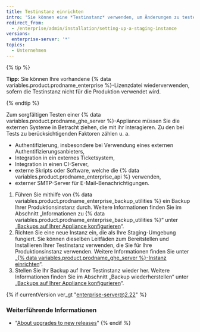 ```yaml
---
title: Testinstanz einrichten
intro: 'Sie können eine *Testinstanz* verwenden, um Änderungen zu testen, bevor sie auf {% data variables.product.product_location %} angewendet werden. So können Sie eine Testinstanz beispielsweise verwenden, um neue {% data variables.product.prodname_ghe_server %}-Updates zu testen oder das Importieren von Migrationsdaten zu üben.'
redirect_from:
  - /enterprise/admin/installation/setting-up-a-staging-instance
versions:
  enterprise-server: '*'
topics:
  - Unternehmen
---
```


{% tip %}

**Tipp:** Sie können Ihre vorhandene {% data variables.product.prodname_enterprise %}-Lizenzdatei wiederverwenden, sofern die Testinstanz nicht für die Produktion verwendet wird.

{% endtip %}

Zum sorgfältigen Testen einer {% data variables.product.prodname_ghe_server %}-Appliance müssen Sie die externen Systeme in Betracht ziehen, die mit ihr interagieren. Zu den bei Tests zu berücksichtigenden Faktoren zählen u. a.

  - Authentifizierung, insbesondere bei Verwendung eines externen Authentifizierungsanbieters,
  - Integration in ein externes Ticketsystem,
  - Integration in einen CI-Server,
  - externe Skripts oder Software, welche die {% data variables.product.prodname_enterprise_api %} verwenden,
  - externer SMTP-Server für E-Mail-Benachrichtigungen.

1. Führen Sie mithilfe von {% data variables.product.prodname_enterprise_backup_utilities %} ein Backup Ihrer Produktionsinstanz durch. Weitere Informationen finden Sie im Abschnitt „Informationen zu {% data variables.product.prodname_enterprise_backup_utilities %}“ unter „[Backups auf Ihrer Appliance konfigurieren](/enterprise/admin/guides/installation/configuring-backups-on-your-appliance#about-github-enterprise-server-backup-utilities)“.
2. Richten Sie eine neue Instanz ein, die als Ihre Staging-Umgebung fungiert. Sie können dieselben Leitfäden zum Bereitstellen und Installieren Ihrer Testinstanz verwenden, die Sie für Ihre Produktionsinstanz verwenden. Weitere Informationen finden Sie unter „[{% data variables.product.prodname_ghe_server %}-Instanz einrichten](/enterprise/admin/guides/installation/setting-up-a-github-enterprise-server-instance/)“.
3. Stellen Sie Ihr Backup auf Ihrer Testinstanz wieder her. Weitere Informationen finden Sie im Abschnitt „Backup wiederherstellen“ unter „[Backups auf Ihrer Appliance konfigurieren](/enterprise/admin/guides/installation/configuring-backups-on-your-appliance#restoring-a-backup)“.

{% if currentVersion ver_gt "enterprise-server@2.22" %}
### Weiterführende Informationen

- "[About upgrades to new releases](/admin/overview/about-upgrades-to-new-releases)"
{% endif %}
